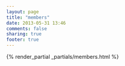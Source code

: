 ```yaml
---
layout: page
title: "members"
date: 2013-05-31 13:46
comments: false
sharing: true
footer: true
---
```


{% render_partial _partials/members.html %}